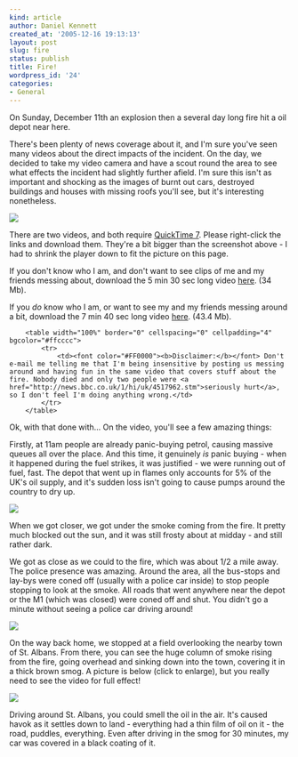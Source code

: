 ```yaml
---
kind: article
author: Daniel Kennett
created_at: '2005-12-16 19:13:13'
layout: post
slug: fire
status: publish
title: Fire!
wordpress_id: '24'
categories:
- General
---
```


On Sunday, December 11th an explosion then a several day long fire hit a oil depot near here. 

There's been plenty of news coverage about it, and I'm sure you've seen many videos about the direct impacts of the incident. On the day, we decided to take my video camera and have a scout round the area to see what effects the incident had slightly further afield. I'm sure this isn't as important and shocking as the images of burnt out cars, destroyed buildings and houses with missing roofs you'll see, but it's interesting nonetheless. 

<img src="http://ikennd.ac/pictures/hemelfire/moviesc.jpg" />

<!--more-->

There are two videos, and both require <a href="http://www.apple.com/quicktime/download/">QuickTime 7</a>. Please right-click the links and download them. They're a bit bigger than the screenshot above - I had to shrink the player down to fit the picture on this page. 

If you don't know who I am, and don't want to see clips of me and my friends messing about, download the 5 min 30 sec long video <a href="http://ikennd.ac/pictures/hemelfire/hemeleffects.mov">here</a>. (34 Mb).

If you <i>do</i> know who I am, or want to see my and my friends messing around a bit, download the 7 min 40 sec long video <a href="http://ikennd.ac/pictures/hemelfire/fire-with-us.mov">here</a>. (43.4 Mb).

		<table width="100%" border="0" cellspacing="0" cellpadding="4" bgcolor="#ffcccc">
			<tr>
				<td><font color="#FF0000"><b>Disclaimer:</b></font> Don't e-mail me telling me that I'm being insensitive by posting us messing around and having fun in the same video that covers stuff about the fire. Nobody died and only two people were <a href="http://news.bbc.co.uk/1/hi/uk/4517962.stm">seriously hurt</a>, so I don't feel I'm doing anything wrong.</td>
			</tr>
		</table>

Ok, with that done with... On the video, you'll see a few amazing things:

Firstly, at 11am people are already panic-buying petrol, causing massive queues all over the place. And this time, it genuinely <i>is</i> panic buying - when it happened during the fuel strikes, it was justified - we were running out of fuel, fast. The depot that went up in flames only accounts for 5% of the UK's oil supply, and it's sudden loss isn't going to cause pumps around the country to dry up. 

<img src="http://ikennd.ac/pictures/hemelfire/map.png" />

When we got closer, we got under the smoke coming from the fire. It pretty much blocked out the sun, and it was still frosty about at midday - and still rather dark. 

We got as close as we could to the fire, which was about 1/2 a mile away. The police presence was amazing. Around the area, all the bus-stops and lay-bys were coned off (usually with a police car inside) to stop people stopping to look at the smoke. All roads that went anywhere near the depot or the M1 (which was closed) were coned off and shut. You didn't go a minute without seeing a police car driving around! 

<img src="http://ikennd.ac/pictures/hemelfire/smoke.jpg" />

On the way back home, we stopped at a field overlooking the nearby town of St. Albans. From there, you can see the huge column of smoke rising from the fire, going overhead and sinking down into the town, covering it in a thick brown smog. A picture is below (click to enlarge), but you really need to see the video for full effect!

<a href="http://ikennd.ac/pictures/hemelfire/smogpanoramabig.jpg"><img src="http://ikennd.ac/pictures/hemelfire/smogpanorama.jpg" /></a>

Driving around St. Albans,  you could smell the oil in the air. It's caused havok as it settles down to land - everything had a thin film of oil on it - the road, puddles, everything. Even after driving in the smog for 30 minutes, my car was covered in a black coating of it. 